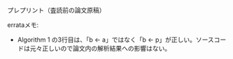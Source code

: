 プレプリント（査読前の論文原稿）



errataメモ:
- Algorithm 1 の3行目は、「b <- a」ではなく「b <- p」が正しい。ソースコードは元々正しいので論文内の解析結果への影響はない。
